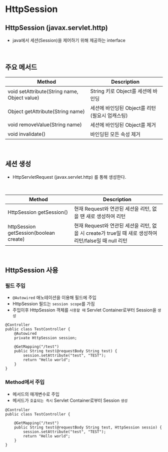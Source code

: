 # HttpSession

## HttpSession (javax.servlet.http)

* java에서 세션(Session)을 제어하기 위해 제공하는 interface

<br>

## 주요 메서드
|Method|Description|
|---|---|
|void setAttribute(String name, Object value) | String 키로 Object를 세션에 바인딩|
|Object getAttribute(String name) | 세션에 바인딩된 Object를 리턴 (필요시 업캐스팅) |
|void removeValue(String name) | 세션에 바인딩된 Object를 제거 |
|void invalidate() | 바인딩된 모든 속성 제거 |

<br>

## 세션 생성

* HttpServletRequest (javax.servlet.http) 를 통해 생성한다.
<br>

|Method|Description|
|---|---|
|HttpSession getSession() | 현재 Request와 연관된 세션을 리턴, 없을 땐 새로 생성하여 리턴|
|httpSession getSession(boolean create) | 현재 Request와 연관된 세션을 리턴, 없을 시 create가 true일 때 새로 생성하여 리턴/false일 때 null 리턴|

<br>

## HttpSession 사용

### 필드 주입

* `@Autowired` 애노테이션을 이용해 필드에 주입
* HttpSession 필드는 `session scope`를 가짐
* 주입이후 HttpSession 객체를 `사용할 때` Servlet Container로부터 Session을 `생성`

```
@Controller
public class TestController {
    @Autowired
    private HttpSession session;

    @GetMapping("/test")
    public String test(@requestBody String test) {
        session.setAttribute("test", "TEST");
        return "Hello world";
    }
}
```

### Method에서 주입

* 메서드의 매개변수로 주입
* 메서드가 `호출되는 즉시` Servlet Container로부터 Session `생성`

```
@Controller
public class TestController {

    @GetMapping("/test")
    public String test(@requestBody String test, HttpSession sessio) {
        session.setAttribute("test", "TEST");
        return "Hello world";
    }
}
```


